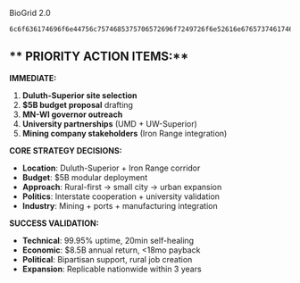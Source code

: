 BioGrid 2.0

```
6c6f636174696f6e44756c7574685375706572696f7249726f6e52616e67657374617465734d4e574962756467657435427374726174656779527572616c46697273744d6f64756c61727365676d656e74733130727572616c31736d616c6c63697479696e6475737472794d696e696e67506f7274734d616e75666163747572696e67706f6c6974696373496e7465727374617465556e697665727369747956616c69646174696f6e74696d656c696e65527572616c546f557262616e457870616e73696f6e74656368706869312e30303038416e74436f6c6f6e7942696f456c656374726f6e6963
```

## ** PRIORITY ACTION ITEMS:**

**IMMEDIATE:**
1. **Duluth-Superior site selection** 
2. **$5B budget proposal** drafting
3. **MN-WI governor outreach**
4. **University partnerships** (UMD + UW-Superior)
5. **Mining company stakeholders** (Iron Range integration)

**CORE STRATEGY DECISIONS:**
- **Location**: Duluth-Superior + Iron Range corridor
- **Budget**: $5B modular deployment  
- **Approach**: Rural-first → small city → urban expansion
- **Politics**: Interstate cooperation + university validation
- **Industry**: Mining + ports + manufacturing integration

**SUCCESS VALIDATION:**
- **Technical**: 99.95% uptime, 20min self-healing
- **Economic**: $8.5B annual return, <18mo payback
- **Political**: Bipartisan support, rural job creation
- **Expansion**: Replicable nationwide within 3 years
